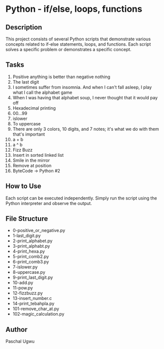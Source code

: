 # Python - if/else, loops, functions

## Description
This project consists of several Python scripts that demonstrate various concepts related to if-else statements, loops, and functions. Each script solves a specific problem or demonstrates a specific concept.

## Tasks
1. Positive anything is better than negative nothing
2. The last digit
3. I sometimes suffer from insomnia. And when I can't fall asleep, I play what I call the alphabet game
4. When I was having that alphabet soup, I never thought that it would pay off
5. Hexadecimal printing
6. 00...99
7. islower
8. To uppercase
9. There are only 3 colors, 10 digits, and 7 notes; it's what we do with them that's important
10. a + b
11. a ^ b
12. Fizz Buzz
13. Insert in sorted linked list
14. Smile in the mirror
15. Remove at position
16. ByteCode -> Python #2

## How to Use
Each script can be executed independently. Simply run the script using the Python interpreter and observe the output.

## File Structure
- 0-positive_or_negative.py
- 1-last_digit.py
- 2-print_alphabet.py
- 3-print_alphabt.py
- 4-print_hexa.py
- 5-print_comb2.py
- 6-print_comb3.py
- 7-islower.py
- 8-uppercase.py
- 9-print_last_digit.py
- 10-add.py
- 11-pow.py
- 12-fizzbuzz.py
- 13-insert_number.c
- 14-print_tebahpla.py
- 101-remove_char_at.py
- 102-magic_calculation.py

## Author
Paschal Ugwu